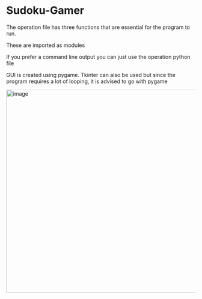 # Sudoku-Gamer

The operation file has three functions that are essential for the program to run. 

These are imported as modules

If you prefer a command line output you can just use the operation python file 

GUI is created using pygame. Tkinter can also be used but since the program requires a lot of looping, it is advised to go with pygame

<img width="540" alt="image" src="https://user-images.githubusercontent.com/86701999/126995199-7e7c589b-bf4c-44ec-9ea8-9c26163a02b0.png">

